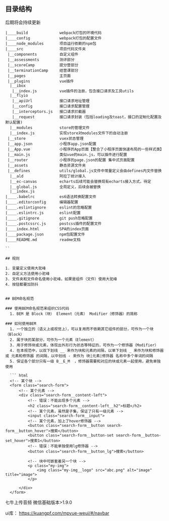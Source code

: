 ## 目录结构

后期将会持续更新
```
|____build              webpack打包的环境代码
|____config             webpack打包的配置文件
|____node_modules       项目运行依赖的npm包
|____src                项目代码文件夹
 |__components          自定义组件
 |__assessments         测评部分
 |__scoreCamp           提分营部分
 |__terminationCamp     结营课部分
 |__pages               主页面
 |__plugins             vue插件
  |__ibox
   |__index.js          vue插件的注册，包含接口请求及工具utils
  |__flyio
   |__apiUrl            接口请求地址管理
   |__config            接口请求配置管理
   |__interceptors.js   接口请求拦截器
   |__request           接口请求封装（包括loading及toast，接口的定制化配置及默认配置)
  |__modules            store的管理文件
  |__index.js           实现store对modules文件下的自动注册
 |__store               vuex状态管理
 |__app.json            小程序app.json配置
 |__App.vue             小程序的App页面【整合了小程序页面快速布局的一些样式类】
 |__main.js             类似vue的main.js，可以插件进行配置
 |__router              小程序的page.json的配置 集中式页面配置
 |__assets              静态资源文件夹
 |__defines             utils/global.js文件中常量定义会由defines内文件替换
  |__ald                阿拉丁统计接入
  |__ec-canvas          echarts后续可能会替换现有echarts接入方式，待定
  |__global.js          全局定义，后续会被替换
  |__index.js
|____.babelrc           es6语法转换配置文件
|____.editorconfig      编辑器配置
|____.eslintignore      eslint的忽略配置
|____.eslintrc.js       eslint配置
|____.gitignore         git push忽略配置
|____.postcssrc.js      postcss插件的配置文件
|____index.html         SPA的index页面
|____package.json       npm包配置文件
|____README.md          readme文档

``

## 规则

1. 变量定义使用大驼峰
2. 自定义方法使用小驼峰
3. 文件夹和文件命名使用小驼峰，如果是组件（文件）使用大驼峰
4. 按钮都要加防抖


## BEM命名规范

### 使用BEM命名规范来组织CSS代码
  1. BEM 是 Block（块） Element（元素） Modifier（修饰器）的简称

### 如何使用BEM
  1. 一个独立的（语义上或视觉上），可以复用而不依赖其它组件的部分，可作为一个块（Block）
  2. 属于块的某部分，可作为一个元素（Element）
  3. 用于修饰块或元素，体现出外形行为状态等特征的，可作为一个修饰器（Modifier）
  4. 在本规范中，以双下划线 __ 来作为块和元素的间隔，以单下划线 _ 来作为块和修饰器 或 元素和修饰器 的间隔，以中划线 - 来作为 块|元素|修饰器 名称中多个单词的间隔
  5. 保证各个部分只有一级 B__E_M  ，修饰器需要和对应的块或元素一起使用，避免单独使用

  ``` html
  <!-- 某个块 -->
  <form class="search-form">
      <!-- 某个元素 -->
      <div class="search-form__content-left">
          <!-- 错误：不能出现多个元素 -->
          <h2 class="search-form__content-left__h2">标题</h2>
          <!-- 某个元素，虽然是子集，保证了只有一级元素 -->
          <input class="search-form__input">
          <!-- 某个元素，加上了hover修饰器 -->
          <button class="search-form__button search-form__button_hover">搜索</button>
          <button class="search-form__button-set search-form__button-set_hover">搜索1</button>
          <!-- 错误：不能单独使用lg修饰器 -->
          <button class="search-form__button_lg">搜索</button>

          <!-- 块中可嵌套着另一个块 -->
          <p class="my-img">
              <img class="my-img__logo" src="abc.png" alt="image" title="image">
          </p>

      </div>
  </form>
  ```

七牛上传音频
微信基础版本>1.9.0

ui库： https://kuangpf.com/mpvue-weui/#/navbar

